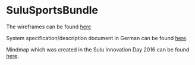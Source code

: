 # SuluSportsBundle

The wireframes can be found [here](documetation/src/Sportsbundle.bmpr)

System specification/description document in German can be found [here](https://docs.google.com/document/d/1OGRJjyEFC01p_ZnJ55QL_VDW8Yx9dN9U2XWs6_seHSM/edit?usp=sharing).

Mindmap which was created in the Sulu Innovation Day 2016 can be found [here](https://www.mindmeister.com/714593017).
